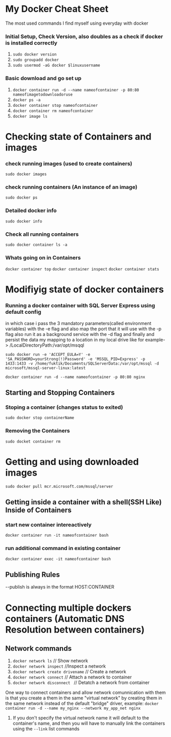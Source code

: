 # My Docker Cheat Sheet
The most used commands I find myself using everyday with docker

### Initial Setup, Check Version, also doubles as a check if docker is installed correctly
1. `sudo docker version`
2. `sudo groupadd docker`
3. `sudo usermod -aG docker $linuxusername`

### Basic download and go set up
1. `docker container run -d --name nameofcontainer -p 80:80 nameofimagetodownloadoruse`
2. `docker ps -a`
3. `docker container stop nameofcontainer`
4. `docker container rm nameofcontainer`
5. `docker image ls`

# Checking state of Containers and images
### check running images (used to create containers)
`sudo docker images`
### check running containers (An instance of an image)
`sudo docker ps`
### Detailed docker info
`sudo docker info`
### Check all running containers  
`sudo docker container ls -a`

### Whats going on in Containers
`docker container top`
`docker container inspect`
`docker container stats`

# Modifiyig state of docker containers

### Running a docker container with SQL Server Express using default config
in which case i pass the 3 mandatory parameters(called environment variables) with the -e flag  and also map the port that it will use with the -p flag also run it as a background service with the -d flag and finally and persist the data my mapping to a location in my local drive like  for example-> /LocalDirectoryPath:/var/opt/msqql 

`sudo docker run -e 'ACCEPT_EULA=Y' -e 'SA_PASSWORD=yourStrong(!)Password' -e 'MSSQL_PID=Express' -p 1433:1433 -v /home/fuktik/Documents/SQLServerData:/var/opt/mssql -d  microsoft/mssql-server-linux:latest`

`docker container run -d --name nameofcontainer -p 80:80 nginx`

## Starting and Stopping Containers
### Stoping a container (changes status to exited)
`sudo docker stop containerName`
### Removing the Containers
`sudo docket container rm `

# Getting and using downloaded images
`sudo docker pull mcr.microsoft.com/mssql/server`


## Getting inside a container with a shell(SSH Like) Inside of Containers
### start new container intereactively
`docker container run -it nameofcontainer bash`
### run additional command in existing container
`docker container exec -it nameofcontainer bash`  

## Publishing Rules
--publish is always in the format HOST:CONTAINER



# Connecting multiple dockers containers (Automatic DNS Resolution between containers)

## Network commands
 1. `docker network ls`  // Show network
 2. `docker network inspect` //Inspect a network
 3. `docker network create drivename` //  Create a network
 4. `docker network connect` // Attach a network to container
 5. `docker network disconnect ` // Detatch a network from container
  
One way to connect containers and allow network comunnication with them is that you create a them in the same "virtual network" by creating them in the same network instead of the default "bridge" driver, example:
`docker container run -d --name my_nginx --network my_app_net nginx`
1. If you don't specify the virtual network name it will default to the container's name, and then you will have to manually link the containers using the `--link` list commands
